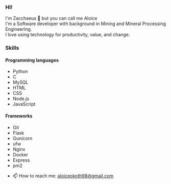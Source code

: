 ### HI!   
I'm Zacchaeus 👋 but you can call me Aloice     
I'm a Software developer with background in Mining and Mineral Processing Engineering.    
I love using technology for productivity, value, and change.

### Skills
#### Programming languages
* Python
* C
* MySQL
* HTML
* CSS
* Node.js
* JavaScript 
#### Frameworks
* Git
* Flask
* Gunicorn
* ufw
* Nginx
* Docker
* Express
* pm2

- 📫 How to reach me: aloiceokoth98@gmail.com

<!---
aloicerains/aloicerains is a ✨ special ✨ repository because its `README.md` (this file) appears on your GitHub profile.
You can click the Preview link to take a look at your changes.
--->
